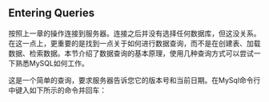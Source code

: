 ## Entering Queries

按照上一章的操作连接到服务器。连接之后并没有选择任何数据库，但这没关系。在这一点上，更重要的是找到一点关于如何进行数据查询，而不是在创建表、加载数据、检索数据。本节介绍了数据查询的基本原理，使用几种查询方式可以尝试一下熟悉MySQL如何工作。

这是一个简单的查询，要求服务器告诉您它的版本号和当前日期。在MySql命令行中键入如下所示的命令并回车：

